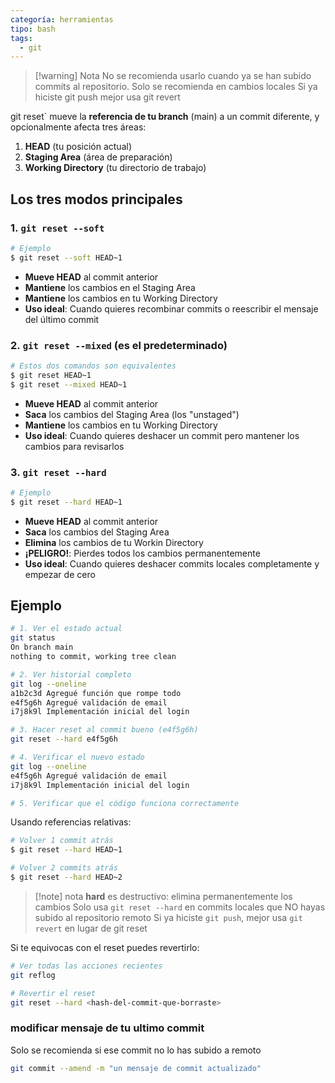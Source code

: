 ```yaml
---
categoría: herramientas
tipo: bash
tags:
  - git
---
```



>[!warning] Nota
>No se recomienda usarlo cuando ya se han subido commits al repositorio.
>Solo se recomienda en cambios locales
>Si ya hiciste git push mejor usa git revert

git reset` mueve la **referencia de tu branch** (main) a un commit diferente, y opcionalmente afecta tres áreas:

1. **HEAD** (tu posición actual)
2. **Staging Area** (área de preparación)
3. **Working Directory** (tu directorio de trabajo)


## Los tres modos principales

### 1. `git reset --soft`

```sh
# Ejemplo
$ git reset --soft HEAD~1
```
- **Mueve HEAD** al commit anterior
- **Mantiene** los cambios en el Staging Area
- **Mantiene** los cambios en tu Working Directory
- **Uso ideal**: Cuando quieres recombinar commits o reescribir el mensaje del último commit

### 2. `git reset --mixed` (es el predeterminado)

```sh
# Estos dos comandos son equivalentes
$ git reset HEAD~1
$ git reset --mixed HEAD~1
```

- **Mueve HEAD** al commit anterior
- **Saca** los cambios del Staging Area (los "unstaged")
- **Mantiene** los cambios en tu Working Directory
- **Uso ideal**: Cuando quieres deshacer un commit pero mantener los cambios para revisarlos


### 3. `git reset --hard`

```sh
# Ejemplo
$ git reset --hard HEAD~1
```

- **Mueve HEAD** al commit anterior
- **Saca** los cambios del Staging Area
- **Elimina** los cambios de tu Workin Directory
- **¡PELIGRO!**: Pierdes todos los cambios permanentemente
- **Uso ideal**: Cuando quieres deshacer commits locales completamente y empezar de cero

## Ejemplo
```sh
# 1. Ver el estado actual
git status
On branch main
nothing to commit, working tree clean

# 2. Ver historial completo
git log --oneline
a1b2c3d Agregué función que rompe todo
e4f5g6h Agregué validación de email  
i7j8k9l Implementación inicial del login

# 3. Hacer reset al commit bueno (e4f5g6h)
git reset --hard e4f5g6h

# 4. Verificar el nuevo estado
git log --oneline
e4f5g6h Agregué validación de email
i7j8k9l Implementación inicial del login

# 5. Verificar que el código funciona correctamente
```
Usando referencias relativas:
```sh
# Volver 1 commit atrás
$ git reset --hard HEAD~1

# Volver 2 commits atrás  
$ git reset --hard HEAD~2
```
>[!note] nota
>**hard** es destructivo: elimina permanentemente los cambios
>Solo usa `git reset --hard` en commits locales que NO hayas subido al repositorio remoto
>Si ya hiciste `git push`, mejor usa `git revert` en lugar de git reset

    
Si te equivocas con el reset puedes revertirlo:

```sh
# Ver todas las acciones recientes
git reflog

# Revertir el reset
git reset --hard <hash-del-commit-que-borraste>
```

### modificar mensaje de tu ultimo commit

Solo se recomienda si ese commit no lo has subido a remoto
```sh
git commit --amend -m "un mensaje de commit actualizado"
```
